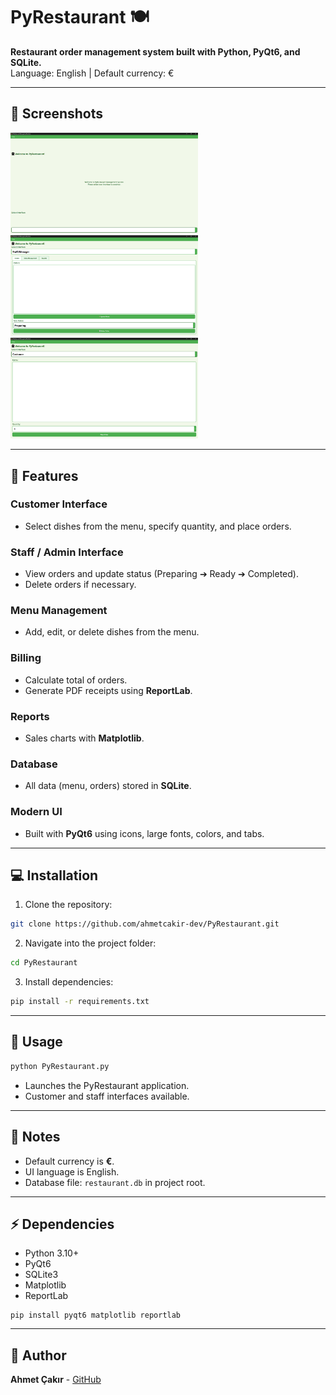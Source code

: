 # PyRestaurant 🍽️

**Restaurant order management system built with Python, PyQt6, and SQLite.**  
Language: English | Default currency: €

---

## 📸 Screenshots

<p float="left">
  <img src="images/screenshot1.png" width="300" />
  <img src="images/screenshot2.png" width="300" />
  <img src="images/screenshot3.png" width="300" />
</p>

---

## 🔧 Features

### Customer Interface
- Select dishes from the menu, specify quantity, and place orders.

### Staff / Admin Interface
- View orders and update status (Preparing ➔ Ready ➔ Completed).  
- Delete orders if necessary.

### Menu Management
- Add, edit, or delete dishes from the menu.

### Billing
- Calculate total of orders.  
- Generate PDF receipts using **ReportLab**.

### Reports
- Sales charts with **Matplotlib**.

### Database
- All data (menu, orders) stored in **SQLite**.

### Modern UI
- Built with **PyQt6** using icons, large fonts, colors, and tabs.

---

## 💻 Installation

1. Clone the repository:

```bash
git clone https://github.com/ahmetcakir-dev/PyRestaurant.git
```

2. Navigate into the project folder:

```bash
cd PyRestaurant
```

3. Install dependencies:

```bash
pip install -r requirements.txt
```

---

## 🚀 Usage

```bash
python PyRestaurant.py
```

- Launches the PyRestaurant application.  
- Customer and staff interfaces available.  

---

## 📑 Notes

- Default currency is **€**.  
- UI language is English.  
- Database file: `restaurant.db` in project root. 

---

## ⚡ Dependencies

- Python 3.10+  
- PyQt6  
- SQLite3  
- Matplotlib  
- ReportLab  

```
pip install pyqt6 matplotlib reportlab
```

---

## 📌 Author

**Ahmet Çakır** - [GitHub](https://github.com/ahmetcakir-dev)
